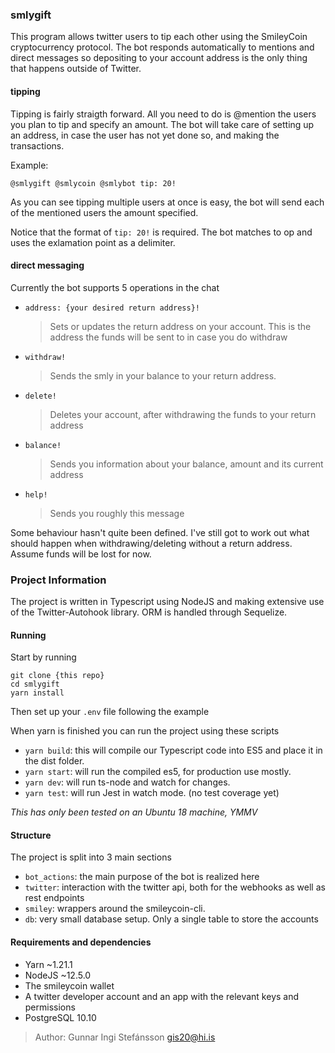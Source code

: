 ### smlygift

This program allows twitter users to tip each other using the SmileyCoin cryptocurrency protocol. The bot responds automatically to mentions and direct messages so depositing to your account address is the only thing that happens outside of Twitter.

#### tipping

Tipping is fairly straigth forward. All you need to do is @mention the users you plan to tip and specify an amount. The bot will take care of setting up an address, in case the user has not yet done so, and making the transactions.

Example:

```
@smlygift @smlycoin @smlybot tip: 20!
```

As you can see tipping multiple users at once is easy, the bot will send each of the mentioned users the amount specified.

Notice that the format of `tip: 20!` is required. The bot matches to op and uses the exlamation point as a delimiter.

#### direct messaging

Currently the bot supports 5 operations in the chat

- `address: {your desired return address}!`
  > Sets or updates the return address on your account. This is the address the funds will be sent to in case you do withdraw
- `withdraw!`
  > Sends the smly in your balance to your return address.
- `delete!`
  > Deletes your account, after withdrawing the funds to your return address
- `balance!`
  > Sends you information about your balance, amount and its current address
- `help!`
  > Sends you roughly this message

Some behaviour hasn't quite been defined. I've still got to work out what should happen when withdrawing/deleting without a return address. Assume funds will be lost for now.

### Project Information

The project is written in Typescript using NodeJS and making extensive use of the Twitter-Autohook library. ORM is handled through Sequelize.

#### Running

Start by running

```
git clone {this repo}
cd smlygift
yarn install
```

Then set up your `.env` file following the example

When yarn is finished you can run the project using these scripts

- `yarn build`: this will compile our Typescript code into ES5 and place it in the dist folder.
- `yarn start`: will run the compiled es5, for production use mostly.
- `yarn dev`: will run ts-node and watch for changes.
- `yarn test`: will run Jest in watch mode. (no test coverage yet)

_This has only been tested on an Ubuntu 18 machine, YMMV_

#### Structure

The project is split into 3 main sections

- `bot_actions`: the main purpose of the bot is realized here
- `twitter`: interaction with the twitter api, both for the webhooks as well as rest endpoints
- `smiley`: wrappers around the smileycoin-cli.
- `db`: very small database setup. Only a single table to store the accounts

#### Requirements and dependencies

- Yarn ~1.21.1
- NodeJS ~12.5.0
- The smileycoin wallet
- A twitter developer account and an app with the relevant keys and permissions
- PostgreSQL 10.10

> Author: Gunnar Ingi Stefánsson gis20@hi.is
